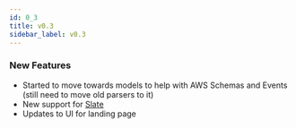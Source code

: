 ```yaml
---
id: 0_3
title: v0.3
sidebar_label: v0.3
---
```


### New Features

- Started to move towards models to help with AWS Schemas and Events (still need to move old parsers to it)
- New support for [Slate](/docs/parsers/slate)
- Updates to UI for landing page
